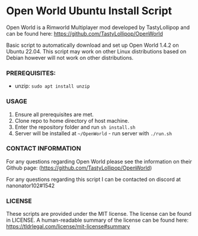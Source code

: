 # Open World Ubuntu Install Script

Open World is a Rimworld Multiplayer mod developed by TastyLollipop and can be found here: https://github.com/TastyLollipop/OpenWorld

Basic script to automatically download and set up Open World 1.4.2 on Ubuntu 22.04. This script may work on other Linux distributions based on Debian however will not work on other distributions.

### PREREQUISITES:
* unzip: `sudo apt install unzip`

### USAGE
1. Ensure all prerequisites are met.
2. Clone repo to home directory of host machine.
3. Enter the repository folder and run `sh install.sh`
4. Server will be installed at `~/OpenWorld` - run server with `./run.sh`


### CONTACT INFORMATION

For any questions regarding Open World please see the information on their Github page: (https://github.com/TastyLollipop/OpenWorld)

For any questions regarding this script I can be contacted on discord at nanonator102#1542

### LICENSE

These scripts are provided under the MIT license. The license can be found in LICENSE. A human-readable summary of the license can be found here: https://tldrlegal.com/license/mit-license#summary
